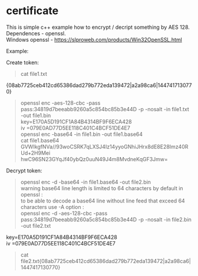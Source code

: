 # certificate

This is simple c++ example how to encrypt / decript something by AES 128.  
Dependences - openssl.  
Windows openssl - https://slproweb.com/products/Win32OpenSSL.html  


Example:  

Create token:  
>cat file1.txt  
  
{08ab7725ceb412cd65386dad279b772eda139472|a2a98ca6|1447417130770}  
>openssl enc -aes-128-cbc -pass pass:34819d7beeabb9260a5c854bc85b3e44D -p -nosalt -in file1.txt -out file1.bin  
key=E170A5D191CF1A84B4314BF9F6ECA428  
iv =079E0AD77D5EE118C401C4BCF51DE4E7  
>openssl enc -base64 -in file1.bin -out file1.base64  
>cat file1.base64  
GVWIkgfNVa//93woCSRK7qLXSJ4Iz14yyoGNhiJHrx8dE8E28Imz40RUd+2H9Mei  
hwC96SN23GYqJf40ybQz0uuN49J4m8MvdneKqGF3Jmw=  
  
Decrypt token:  
>openssl enc -d -base64 -in file1.base64 -out file2.bin  
         warning base64 line length is limited to 64 characters by default in openssl :  
         to be able to decode a base64 line without line feed that exceed 64 characters use -A option :  
>openssl enc -d -aes-128-cbc -pass pass:34819d7beeabb9260a5c854bc85b3e44D -p -nosalt -in file2.bin -out file2.txt  
  
key=E170A5D191CF1A84B4314BF9F6ECA428  
iv =079E0AD77D5EE118C401C4BCF51DE4E7  
>cat file2.txt{08ab7725ceb412cd65386dad279b772eda139472|a2a98ca6|1447417130770}  
  
